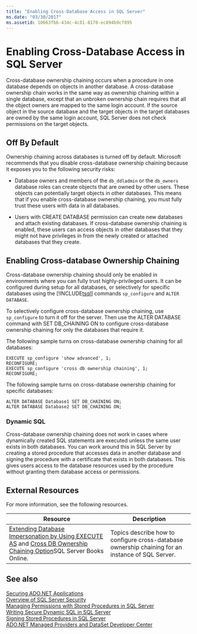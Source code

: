 ```yaml
---
title: "Enabling Cross-Database Access in SQL Server"
ms.date: "03/30/2017"
ms.assetid: 10663fb6-434c-4c81-8178-ec894b9cf895
---
```

# Enabling Cross-Database Access in SQL Server
Cross-database ownership chaining occurs when a procedure in one database depends on objects in another database. A cross-database ownership chain works in the same way as ownership chaining within a single database, except that an unbroken ownership chain requires that all the object owners are mapped to the same login account. If the source object in the source database and the target objects in the target databases are owned by the same login account, SQL Server does not check permissions on the target objects.  
  
## Off By Default  
 Ownership chaining across databases is turned off by default. Microsoft recommends that you disable cross-database ownership chaining because it exposes you to the following security risks:  
  
-   Database owners and members of the `db_ddladmin` or the `db_owners` database roles can create objects that are owned by other users. These objects can potentially target objects in other databases. This means that if you enable cross-database ownership chaining, you must fully trust these users with data in all databases.  
  
-   Users with CREATE DATABASE permission can create new databases and attach existing databases. If cross-database ownership chaining is enabled, these users can access objects in other databases that they might not have privileges in from the newly created or attached databases that they create.  
  
## Enabling Cross-database Ownership Chaining  
 Cross-database ownership chaining should only be enabled in environments where you can fully trust highly-privileged users. It can be configured during setup for all databases, or selectively for specific databases using the [!INCLUDE[tsql](../../../../../includes/tsql-md.md)] commands `sp_configure` and `ALTER DATABASE`.  
  
 To selectively configure cross-database ownership chaining, use `sp_configure` to turn it off for the server. Then use the ALTER DATABASE command with SET DB_CHAINING ON to configure cross-database ownership chaining for only the databases that require it.  
  
 The following sample turns on cross-database ownership chaining for all databases:  
  
```  
EXECUTE sp_configure 'show advanced', 1;  
RECONFIGURE;  
EXECUTE sp_configure 'cross db ownership chaining', 1;  
RECONFIGURE;  
```  
  
 The following sample turns on cross-database ownership chaining for specific databases:  
  
```  
ALTER DATABASE Database1 SET DB_CHAINING ON;  
ALTER DATABASE Database2 SET DB_CHAINING ON;  
```  
  
### Dynamic SQL  
 Cross-database ownership chaining does not work in cases where dynamically created SQL statements are executed unless the same user exists in both databases. You can work around this in SQL Server by creating a stored procedure that accesses data in another database and signing the procedure with a certificate that exists in both databases. This gives users access to the database resources used by the procedure without granting them database access or permissions.  
  
## External Resources  
 For more information, see the following resources.  
  
|Resource|Description|  
|--------------|-----------------|  
|[Extending Database Impersonation by Using EXECUTE AS](https://msdn.microsoft.com/library/ms188304\(SQL.105\).aspx) and [Cross DB Ownership Chaining Option](/sql/database-engine/configure-windows/cross-db-ownership-chaining-server-configuration-option)SQL Server Books Online.|Topics describe how to configure cross-database ownership chaining for an instance of SQL Server.|  
  
## See also
 [Securing ADO.NET Applications](../../../../../docs/framework/data/adonet/securing-ado-net-applications.md)  
 [Overview of SQL Server Security](../../../../../docs/framework/data/adonet/sql/overview-of-sql-server-security.md)  
 [Managing Permissions with Stored Procedures in SQL Server](../../../../../docs/framework/data/adonet/sql/managing-permissions-with-stored-procedures-in-sql-server.md)  
 [Writing Secure Dynamic SQL in SQL Server](../../../../../docs/framework/data/adonet/sql/writing-secure-dynamic-sql-in-sql-server.md)  
 [Signing Stored Procedures in SQL Server](../../../../../docs/framework/data/adonet/sql/signing-stored-procedures-in-sql-server.md)  
 [ADO.NET Managed Providers and DataSet Developer Center](https://go.microsoft.com/fwlink/?LinkId=217917)
